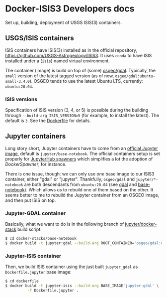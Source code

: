 # Docker-ISIS3 Developers docs
Set up, building, deployment of USGS ISIS(3) containers.


## USGS/ISIS containers
ISIS containers have ISIS(3) installed as in the official repository,
https://github.com/USGS-Astrogeology/ISIS3.
It uses `conda` to have ISIS installed under a (`isis`) named virtual environment.

The container (image) is build on top of (some) [osgeo/gdal](https://hub.docker.com/r/osgeo/gdal).
Typically, the `small` version of the latest tagged version (as of now,
`osgeo/gdal:ubuntu-small-3.4.0`).
OSGEO tends to use the latest Ubuntu LTS, currently: `ubuntu:20.04`.


### ISIS versions
Specification of ISIS version (3, 4, or 5) is possible during the building
through `--build-arg ISIS_VERSION=5` (for example, to install the latest).
The default is `3`.
See the [Dockerfile](/dockerfile/Dockerfile) for details.


## Jupyter containers
Long story short, Jupyter containers have to come from an
[official Jupyter image](https://hub.docker.com/u/jupyter),
default is `jupyter/base-notebook`.
The official containers setup is set properly for
[JupyterHub spawners](https://jupyterhub.readthedocs.io/en/stable/reference/spawners.html)
which simplifies a lot the adoption of _DockerSpawner_, for instance.

There is one issue, though: we can only use _one_ base image to our ISIS3
container, either "gdal" or "jupyter".
Thankfully, `osgeo/gdal` and `jupyter/*-notebook` are both descendants from
`ubuntu:20.04` (see [gdal](https://github.com/OSGeo/gdal/blob/master/docker/ubuntu-small/Dockerfile) and [base-notebook](https://github.com/jupyter/docker-stacks/blob/master/base-notebook/Dockerfile)).
Which allows us to rebuild one of them based on the other.
It seems better to me to rebuild the Jupyter container from an OSGEO image,
and then put ISIS on top.


### Jupyter-GDAL container
Basically, what we want to do is in the following branch of [jupyter/docker-stack](
https://github.com/dockerstuff/docker-stacks/blob/master/base-notebook/build_gdal.sh
) build script:

```bash
$ cd docker-stacks/base-notebook
$ docker build -t jupyter:gdal --build-arg ROOT_CONTAINER='osgeo/gdal:ubuntu-small-3.4.0' .
```


### Jupyter-ISIS container
Then, we build ISIS container using the just built `jupyter_gdal` as
`Dockerfile.jupyter` base image:

```bash
$ cd dockerfile
$ docker build -t jupyter:isis --build-arg BASE_IMAGE'jupyter:gdal' \
          -f Dockerfile.jupyter .
```
